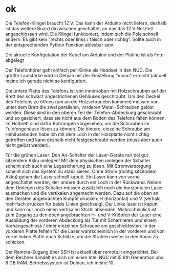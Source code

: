 # ok

Die Telefon-Klingel braucht 12 V. Das kann der Arduino nicht liefern, deshalb ist das weitere Board dazwischen geschaltet, an das das 12 V Netzteil angeschlossen wird. Die Klingel funktioniert, indem sich die Pole schnell ändern. Es gibt kein "rechts oder links / falsch oder richtig". Sollte auch in der entsprechenden Python Funktion ablesbar sein.

Die aktuelle Konfigutation der Kabel am Arduino und der Platine ist als Foto abgelegt

Der Telefonhörer geht einfach per Klinke als Headset in den NUC. Die größte Lautstärke wird in Debian mit der Einstellung "mono" erreicht (aktuell meine ich gerade nicht so konfiguriert.

Die untere Platte des Telefons ist von innen/oben mit Holzschrauben auf der Brett des schwarz angestrichenen Gehäuses geschraubt. Um den Deckel des Telefons zu öffnen (um an die Holzschrauebn kommen) müssen von unter dem Brett die zwei parallelen, vorderen Metall-Schrauben gelöst werden. Diese sind in den oberen Teil der Telefon-Abdeckung geschraubt und so gesichert, dass sie nicht aus dem Boden des Telefons fallen können. Im Holbrett sind dafür Bohrungen vorgesehen, um die Schrauben im Telefongehäuse lösen zu können. Die hintere, einzelne Schraube am Hehäuseboden habe ich mit dem Loch in der Holzplatte nicht richtig getroffen und kann deshalb nicht festgeschraubt werden (muss aber auch nicht gelöst werden).

Für die grünen Laser: Den An-Schalter der Laser-Geräte nur bei gut sitzendem Akku umlegen! Mit dem physischen umlegen der Schalter scheint sich auch eine Lagesicherung zu lösen. Mit Stromversorgung scheint sich das System zu stabilisieren. Ohne Strom (richtig sitzendem Akku) gehen die Laser schnell kaputt. Ein Laser kann von vorne angeschaltet werden, der andere durch ein Loch in der Rückwand. Neben dem Umlegen des Schalter müssen zusätzlich noch die horizontalen Laser ausmachen und die vertikalen angemacht werden. Dazu auf die oben an den Geräten angebrachten Knöpfe drücken: H (horizontal) und V (vertiakl, mehrfach drücken für beide Linien gleichzeig). Der Linke laser ist kaputt und kann nur noch einen vertikalen Strahl absenden.
Wahrscheinlich ist zum Zugang zu den oben angebrachten H- und V-Knöpfen der Laser eine Ausbildung der vorderen Abdeckung als Tür mit Scharnieren und einem Vorhängeschloss / einer einzelnen Schraube am geschicktesten. 
In der vorderen Platte feheln für die Laser wahrscheinlich in der vorderen und von vorne linken Platte noch Schlitze, um die Strahlen weiter in den Raum zu schicken.

Der Remote-Zugang über SSH ist aktuell über remote.it eingerichtet. Bei dem Rechner handelt es sich um einen Intel NUC mit i5 8th Generation und 8 GB RAM. Betriebssystem ist Debian, ich meine 10.
